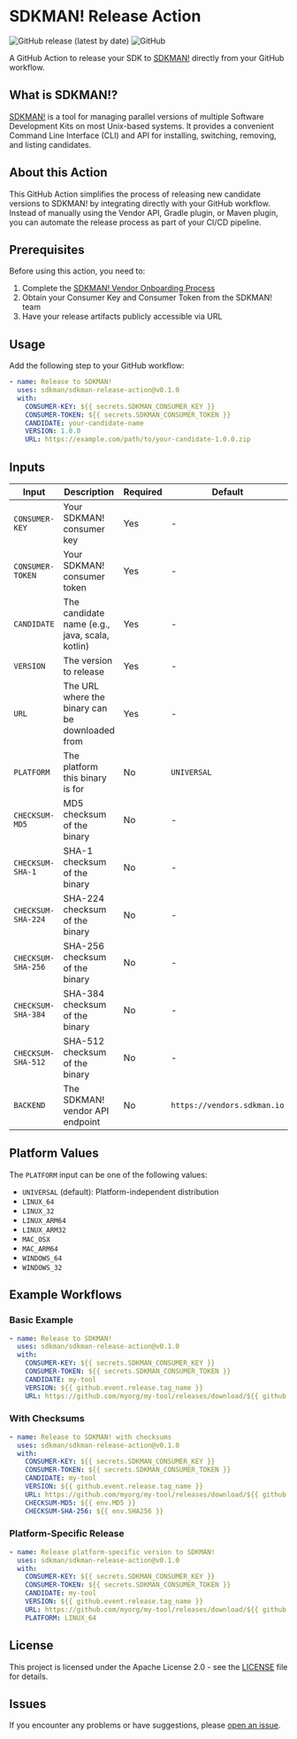 # SDKMAN! Release Action

![GitHub release (latest by date)](https://img.shields.io/github/v/release/sdkman/sdkman-release-action)
![GitHub](https://img.shields.io/github/license/sdkman/sdkman-release-action)

A GitHub Action to release your SDK to [SDKMAN!](https://sdkman.io) directly from your GitHub workflow.

## What is SDKMAN!?

[SDKMAN!](https://sdkman.io) is a tool for managing parallel versions of multiple Software Development Kits on most Unix-based systems. It provides a convenient Command Line Interface (CLI) and API for installing, switching, removing, and listing candidates.

## About this Action

This GitHub Action simplifies the process of releasing new candidate versions to SDKMAN! by integrating directly with your GitHub workflow. Instead of manually using the Vendor API, Gradle plugin, or Maven plugin, you can automate the release process as part of your CI/CD pipeline.

## Prerequisites

Before using this action, you need to:

1. Complete the [SDKMAN! Vendor Onboarding Process](https://github.com/sdkman/sdkman-cli/wiki/Vendor-onboarding-process)
2. Obtain your Consumer Key and Consumer Token from the SDKMAN! team
3. Have your release artifacts publicly accessible via URL

## Usage

Add the following step to your GitHub workflow:

```yaml
- name: Release to SDKMAN!
  uses: sdkman/sdkman-release-action@v0.1.0
  with:
    CONSUMER-KEY: ${{ secrets.SDKMAN_CONSUMER_KEY }}
    CONSUMER-TOKEN: ${{ secrets.SDKMAN_CONSUMER_TOKEN }}
    CANDIDATE: your-candidate-name
    VERSION: 1.0.0
    URL: https://example.com/path/to/your-candidate-1.0.0.zip
```

## Inputs

| Input              | Description                                     | Required | Default                     |
| ------------------ | ----------------------------------------------- | -------- | --------------------------- |
| `CONSUMER-KEY`     | Your SDKMAN! consumer key                       | Yes      | -                           |
| `CONSUMER-TOKEN`   | Your SDKMAN! consumer token                     | Yes      | -                           |
| `CANDIDATE`        | The candidate name (e.g., java, scala, kotlin)  | Yes      | -                           |
| `VERSION`          | The version to release                          | Yes      | -                           |
| `URL`              | The URL where the binary can be downloaded from | Yes      | -                           |
| `PLATFORM`         | The platform this binary is for                 | No       | `UNIVERSAL`                 |
| `CHECKSUM-MD5`     | MD5 checksum of the binary                      | No       | -                           |
| `CHECKSUM-SHA-1`   | SHA-1 checksum of the binary                    | No       | -                           |
| `CHECKSUM-SHA-224` | SHA-224 checksum of the binary                  | No       | -                           |
| `CHECKSUM-SHA-256` | SHA-256 checksum of the binary                  | No       | -                           |
| `CHECKSUM-SHA-384` | SHA-384 checksum of the binary                  | No       | -                           |
| `CHECKSUM-SHA-512` | SHA-512 checksum of the binary                  | No       | -                           |
| `BACKEND`          | The SDKMAN! vendor API endpoint                 | No       | `https://vendors.sdkman.io` |

## Platform Values

The `PLATFORM` input can be one of the following values:

- `UNIVERSAL` (default): Platform-independent distribution
- `LINUX_64`
- `LINUX_32`
- `LINUX_ARM64`
- `LINUX_ARM32`
- `MAC_OSX`
- `MAC_ARM64`
- `WINDOWS_64`
- `WINDOWS_32`

## Example Workflows

### Basic Example

```yaml
- name: Release to SDKMAN!
  uses: sdkman/sdkman-release-action@v0.1.0
  with:
    CONSUMER-KEY: ${{ secrets.SDKMAN_CONSUMER_KEY }}
    CONSUMER-TOKEN: ${{ secrets.SDKMAN_CONSUMER_TOKEN }}
    CANDIDATE: my-tool
    VERSION: ${{ github.event.release.tag_name }}
    URL: https://github.com/myorg/my-tool/releases/download/${{ github.event.release.tag_name }}/my-tool-${{ github.event.release.tag_name }}.zip
```

### With Checksums

```yaml
- name: Release to SDKMAN! with checksums
  uses: sdkman/sdkman-release-action@v0.1.0
  with:
    CONSUMER-KEY: ${{ secrets.SDKMAN_CONSUMER_KEY }}
    CONSUMER-TOKEN: ${{ secrets.SDKMAN_CONSUMER_TOKEN }}
    CANDIDATE: my-tool
    VERSION: ${{ github.event.release.tag_name }}
    URL: https://github.com/myorg/my-tool/releases/download/${{ github.event.release.tag_name }}/my-tool-${{ github.event.release.tag_name }}.zip
    CHECKSUM-MD5: ${{ env.MD5 }}
    CHECKSUM-SHA-256: ${{ env.SHA256 }}
```

### Platform-Specific Release

```yaml
- name: Release platform-specific version to SDKMAN!
  uses: sdkman/sdkman-release-action@v0.1.0
  with:
    CONSUMER-KEY: ${{ secrets.SDKMAN_CONSUMER_KEY }}
    CONSUMER-TOKEN: ${{ secrets.SDKMAN_CONSUMER_TOKEN }}
    CANDIDATE: my-tool
    VERSION: ${{ github.event.release.tag_name }}
    URL: https://github.com/myorg/my-tool/releases/download/${{ github.event.release.tag_name }}/my-tool-linux-x64-${{ github.event.release.tag_name }}.zip
    PLATFORM: LINUX_64
```

## License

This project is licensed under the Apache License 2.0 - see the [LICENSE](LICENSE) file for details.

## Issues

If you encounter any problems or have suggestions, please [open an issue](https://github.com/sdkman/sdkman-release-action/issues/new).

